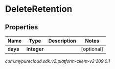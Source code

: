 # DeleteRetention


## Properties

| Name | Type | Description | Notes |
| ------------ | ------------- | ------------- | ------------- |
| **days** | **Integer** |  |  [optional] |




_com.mypurecloud.sdk.v2:platform-client-v2:209.0.1_
